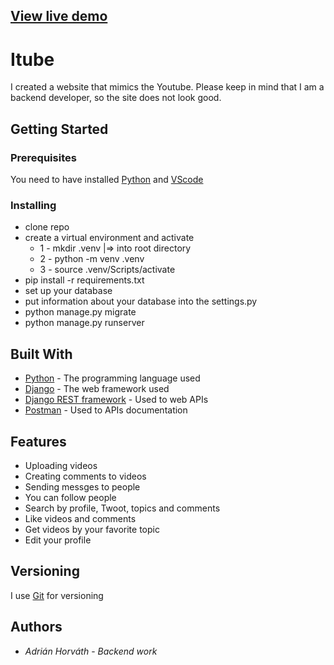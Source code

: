 ## [View live demo](https://itube.herokuapp.com/)
# Itube

I created a website that mimics the Youtube. Please keep in mind that I am a backend developer, so the site does not look good.

## Getting Started


### Prerequisites

You need to have installed [Python](https://www.python.org/downloads/) and [VScode](https://code.visualstudio.com/Download)


### Installing

* clone repo 
* create a virtual environment and activate
  * 1 - mkdir .venv   |=>  into root directory
  * 2 - python -m venv .venv
  * 3 - source .venv/Scripts/activate
* pip install -r requirements.txt
* set up your database
* put information about your database into the settings.py
* python manage.py migrate
* python manage.py runserver

## Built With

* [Python](https://www.python.org/) - The programming language used
* [Django](https://docs.djangoproject.com) - The web framework used
* [Django REST framework](https://www.django-rest-framework.org/) - Used to web APIs
* [Postman](https://www.postman.com/) - Used to APIs documentation

## Features

* Uploading videos
* Creating comments to videos
* Sending messges to people
* You can follow people
* Search by profile, Twoot, topics and comments
* Like videos and comments
* Get videos by your favorite topic
* Edit your profile



## Versioning

I use [Git](https://git-scm.com/) for versioning
 

## Authors

* *Adrián Horváth* - *Backend work* 
